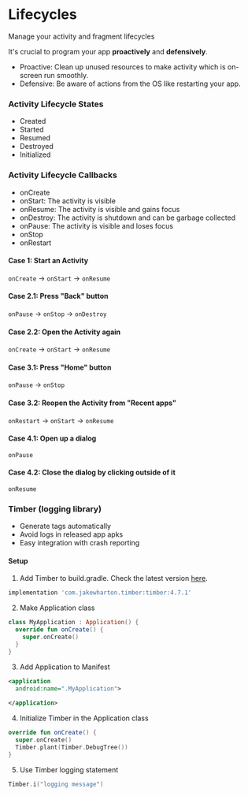 # Lifecycles

Manage your activity and fragment lifecycles

It's crucial to program your app **proactively** and **defensively**.
- Proactive: Clean up unused resources to make activity which is on-screen run smoothly.
- Defensive: Be aware of actions from the OS like restarting your app.
  


### Activity Lifecycle States
- Created
- Started
- Resumed
- Destroyed
- Initialized

### Activity Lifecycle Callbacks
- onCreate
- onStart: The activity is visible
- onResume: The activity is visible and gains focus
- onDestroy: The activity is shutdown and can be garbage collected
- onPause: The activity is visible and loses focus
- onStop
- onRestart


#### Case 1: Start an Activity
```onCreate``` -> ```onStart``` -> ```onResume``` 

#### Case 2.1: Press "Back" button
```onPause``` -> ```onStop``` -> ```onDestroy```

#### Case 2.2: Open the Activity again
```onCreate``` -> ```onStart``` -> ```onResume``` 

#### Case 3.1: Press "Home" button
```onPause``` -> ```onStop```

#### Case 3.2: Reopen the Activity from "Recent apps"
```onRestart``` -> ```onStart``` -> ```onResume``` 


#### Case 4.1: Open up a dialog
```onPause```

#### Case 4.2: Close the dialog by clicking outside of it
```onResume```





### Timber (logging library)
- Generate tags automatically
- Avoid logs in released app apks
- Easy integration with crash reporting

#### Setup
1. Add Timber to build.gradle. Check the latest version [here](https://github.com/JakeWharton/timber#download). 

```gradle
implementation 'com.jakewharton.timber:timber:4.7.1'
```

2. Make Application class
```kotlin
class MyApplication : Application() {
  override fun onCreate() {
    super.onCreate()
  }
}
```
3. Add Application to Manifest
```xml
<application
  android:name=".MyApplication">
   
</application>
```
4. Initialize Timber in the Application class
```kotlin
override fun onCreate() {
  super.onCreate()
  Timber.plant(Timber.DebugTree())
}
```
5. Use Timber logging statement
```kotlin
Timber.i("logging message")
```
